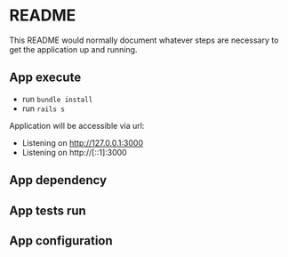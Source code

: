 # README

This README would normally document whatever steps are necessary to get the
application up and running.

## App execute
- run `bundle install`
- run `rails s`

Application will be accessible via url: 
* Listening on http://127.0.0.1:3000
* Listening on http://[::1]:3000

## App dependency

## App tests run

## App configuration
